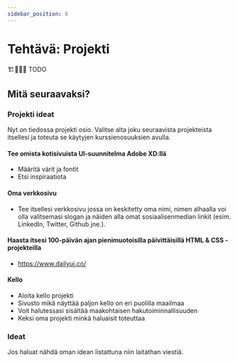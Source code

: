 ```yaml
---
sidebar_position: 8
---
```


# Tehtävä: Projekti

🏗️👷‍♂️🚧 TODO

## Mitä seuraavaksi?

### Projekti ideat
Nyt on tiedossa projekti osio. Valitse alta joku seuraavista projekteista itsellesi ja toteuta se käytyjen kurssienosuuksien avulla.
#### Tee omista kotisivuista UI-suunnitelma Adobe XD:llä
  - Määritä värit ja fontit
  - Etsi inspiraatiota
#### Oma verkkosivu  
  - Tee itsellesi verkkosivu jossa on keskitetty oma nimi, nimen alhaalla voi olla valitsemasi slogan ja näiden alla omat sosiaalisenmedian linkit (esim. LinkedIn, Twitter, Github jne.).
#### Haasta itsesi 100-päivän ajan pienimuotoisilla päivittäisillä HTML & CSS -projekteilla
  - https://www.dailyui.co/
#### Kello
  - Aloita kello projekti
  - Sivusto mikä näyttää paljon kello on eri puolilla maailmaa
  - Voit halutessasi sisältää maakohtaisen hakutoiminnallisuuden
- Keksi oma projekti minkä haluaisit toteuttaa

### Ideat
Jos haluat nähdä oman idean listattuna niin laitathan viestiä.